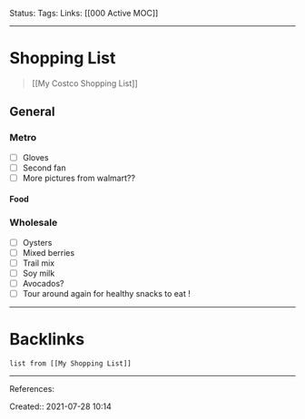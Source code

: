Status: 
Tags: 
Links: [[000 Active MOC]]
___
# Shopping List
> [[My Costco Shopping List]]
## General
### Metro
- [ ] Gloves
- [ ] Second fan
- [ ] More pictures from walmart??
#### Food
### Wholesale
- [ ] Oysters
- [ ] Mixed berries
- [ ] Trail mix
- [ ]  Soy milk
- [ ] Avocados?
- [ ] Tour around again for healthy snacks to eat !
___
# Backlinks
```dataview
list from [[My Shopping List]]
```
___
References:

Created:: 2021-07-28 10:14
